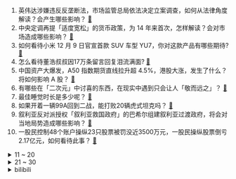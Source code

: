 1. 英伟达涉嫌违反反垄断法，市场监管总局依法决定立案调查，如何从法律角度解读？会产生哪些影响？ [:link:](https://www.zhihu.com/question/6401817416)
2. 中央定调再提「适度宽松」的货币政策，为 14 年来首次，怎样解读？会对市场造成哪些影响？ [:link:](https://www.zhihu.com/question/6391415901)
3. 如何看待小米 12 月 9 日官宣首款 SUV 车型 YU7，你对这款产品有哪些期待? [:link:](https://www.zhihu.com/question/6404698989)
4. 怎么看待董浩叔叔因17万条留言回复泪流满面? [:link:](https://www.zhihu.com/question/5901967191)
5. 中国资产大爆发，A50 指数期货直线拉升超 4.5%，港股大涨，发生了什么？将如何影响 A 股？ [:link:](https://www.zhihu.com/question/6390828359)
6. 有哪些在「二次元」中讨喜的东西，在现实中遇到只会让人「敬而远之」？ [:link:](https://www.zhihu.com/question/6269126730)
7. 最佳睡觉时长是多少呢？ [:link:](https://www.zhihu.com/question/4018150885)
8. 如果开着一辆99A回到二战，能打败20辆虎式坦克吗？ [:link:](https://www.zhihu.com/question/2065771998)
9. 叙利亚反对派授权「叙利亚救国政府」的巴希尔组建叙利亚过渡政府，将会对当地局势造成哪些影响？ [:link:](https://www.zhihu.com/question/6411497287)
10. 一股民控制48个账户操纵23只股票被罚没近3500万元，一股民操纵股票倒亏2.17亿元，如何看待此事？ [:link:](https://www.zhihu.com/question/6208033031)
<details>
<summary>11 ~ 20</summary>

11. 三星手机还有多少人在用？ [:link:](https://www.zhihu.com/question/609894486)
12. 广州地铁安检变严进站时间增加，网友称上班迟到，具体情况如何？如何提高地铁安检效率？ [:link:](https://www.zhihu.com/question/6380681808)
13. 2024 年，你的年度十佳音乐专辑有哪些？ [:link:](https://www.zhihu.com/question/6188154982)
14. 向佐浓妆穿女装带货受关注首场卖出 5 千万，仅次「与辉同行」，如何看待此事？ [:link:](https://www.zhihu.com/question/6129689772)
15. 如何评价韩剧《现在拨打的电话》？ [:link:](https://www.zhihu.com/question/5164673424)
16. CRPG游戏《战锤40k行商浪人》马上上线一周年了，现在算是入坑的好时候了吗？ [:link:](https://www.zhihu.com/question/5951157688)
17. 未来的大趋势到底是油车还是电车？ [:link:](https://www.zhihu.com/question/620118718)
18. 如何看待《绝区零》1.4版本活动『小邦布大战坏以骸』? [:link:](https://www.zhihu.com/question/6163687591)
19. 如果你冬眠 500 年后醒来，第一句你会问什么？ [:link:](https://www.zhihu.com/question/572292934)
20. 如何看待胖东来倡导理性购物，部分门店超市营业时间调整？此举对企业经营来说有何意义？ [:link:](https://www.zhihu.com/question/6351813851)
</details>
<details>
<summary>21 ~ 30</summary>

21. 宿舍关系有必要深交吗？ [:link:](https://www.zhihu.com/question/667706109)
22. 中国还有可能出现类似任天堂/索尼这样以游戏硬件为基底的平台型游戏厂商吗？ [:link:](https://www.zhihu.com/question/4853160079)
23. 卧推100kg真的很难吗? [:link:](https://www.zhihu.com/question/434462547)
24. 一份「时间自由」和一份「升职空间」很大的工作，你会怎么选择？为什么？ [:link:](https://www.zhihu.com/question/5842938921)
25. 电影里的陈浩南号称金牌打手名副其实吗？ [:link:](https://www.zhihu.com/question/59384847)
26. 看书这种形式会被淘汰吗? [:link:](https://www.zhihu.com/question/6159565442)
27. 如果10年世界杯阿根廷是个更好的教练能夺冠吗? [:link:](https://www.zhihu.com/question/591792620)
28. 大家在游泳馆是否遇到过水平不如自己却喜欢指点别人的人，大家都是怎么处理问题的？ [:link:](https://www.zhihu.com/question/3637028519)
29. 小米官宣SUV车型「小米YU7」，预计 2025 年六七月上市，新车有何技术亮点？竞争力多大？ [:link:](https://www.zhihu.com/question/6406738461)
30. 电视剧《我是刑警》中「张克寒连环持枪抢劫杀人案」有原型吗？真实情况是什么样子的？ [:link:](https://www.zhihu.com/question/5870621537)
</details><details>
<summary>bilibili</summary>

</details>